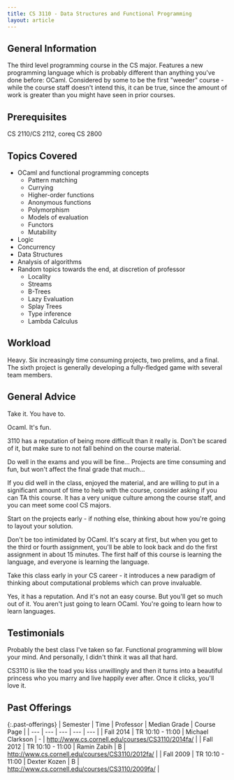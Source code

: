 ```yaml
---
title: CS 3110 - Data Structures and Functional Programming
layout: article
---
```


## General Information

The third level programming course in the CS major. Features a new programming language which is probably different than anything you've done before: OCaml. Considered by some to be the first "weeder" course - while the course staff doesn't intend this, it can be true, since the amount of work is greater than you might have seen in prior courses.

## Prerequisites

CS 2110/CS 2112, coreq CS 2800

## Topics Covered

 - OCaml and functional programming concepts
    - Pattern matching
    - Currying
    - Higher-order functions
    - Anonymous functions
    - Polymorphism
    - Models of evaluation
    - Functors
    - Mutability
 - Logic
 - Concurrency
 - Data Structures
 - Analysis of algorithms
 - Random topics towards the end, at discretion of professor
    - Locality
    - Streams
    - B-Trees
    - Lazy Evaluation
    - Splay Trees
    - Type inference
    - Lambda Calculus

## Workload

Heavy. Six increasingly time consuming projects, two prelims, and a final. The sixth project is generally developing a fully-fledged game with several team members.

## General Advice

Take it. You have to.

Ocaml. It's fun.

3110 has a reputation of being more difficult than it really is. Don't be scared of it, but make sure to not fall behind on the course material.

Do well in the exams and you will be fine... Projects are time consuming and fun, but won't affect the final grade that much...

If you did well in the class, enjoyed the material, and are willing to put in a significant amount of time to help with the course, consider asking if you can TA this course. It has a very unique culture among the course staff, and you can meet some cool CS majors.

Start on the projects early - if nothing else, thinking about how you're going to layout your solution.

Don't be too intimidated by OCaml. It's scary at first, but when you get to the third or fourth assignment, you'll be able to look back and do the first assignment in about 15 minutes. The first half of this course is learning the language, and everyone is learning the language.

Take this class early in your CS career - it introduces a new paradigm of thinking about computational problems which can prove invaluable.

Yes, it has a reputation.  And it's not an easy course.  But you'll get so much out of it.  You aren't just going to learn OCaml.  You're going to learn how to learn languages.

## Testimonials

Probably the best class I've taken so far. Functional programming will blow your mind. And personally, I didn't think it was all that hard.

CS3110 is like the toad you kiss unwillingly and then it turns into a beautiful princess who you marry and live happily ever after. Once it clicks, you'll love it.

## Past Offerings

{:.past-offerings}
| Semester | Time | Professor | Median Grade | Course Page |
| --- | --- | --- | --- | --- |
| Fall 2014 | TR 10:10 - 11:00 | Michael Clarkson | - | http://www.cs.cornell.edu/courses/CS3110/2014fa/ |
| Fall 2012 | TR 10:10 - 11:00 | Ramin Zabih | B | http://www.cs.cornell.edu/courses/CS3110/2012fa/ |
| Fall 2009 | TR 10:10 - 11:00 | Dexter Kozen | B | http://www.cs.cornell.edu/courses/CS3110/2009fa/ |
